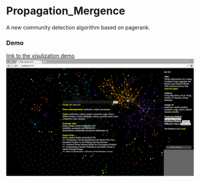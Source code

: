 # Propagation_Mergence
A new community detection algorithm based on pagerank.

### Demo
[link to the visulization demo](http://sudongqi.com/Propagation_Mergence/index.html)
![alt tag](https://github.com/sudongqi/Propagation_Mergence/blob/master/Screen%20Shot%202016-07-12%20at%2013.45.11.png)
